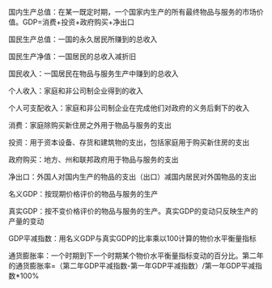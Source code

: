 国内生产总值：在某一既定时期，一个国家内生产的所有最终物品与服务的市场价值。GDP=消费+投资+政府购买+净出口

国民生产总值：一国的永久居民所赚到的总收入

国民生产净值：一国居民的总收入减折旧

国民收入：一国居民在物品与服务生产中赚到的总收入

个人收入：家庭和非公司制企业得到的收入

个人可支配收入：家庭和非公司制企业在完成他们对政府的义务后剩下的收入

消费：家庭除购买新住房之外用于物品与服务的支出

投资：用于资本设备、存货和建筑物的支出，包括家庭用于购买新住房的支出

政府购买：地方、州和联邦政府用于物品与服务的支出

净出口：外国人对国内生产的物品的支出（出口）减国内居民对外国物品的支出

名义GDP：按现期价格评价的物品与服务的生产

真实GDP：按不变价格评价的物品与服务的生产。真实GDP的变动只反映生产的产量的变动

GDP平减指数：用名义GDP与真实GDP的比率乘以100计算的物价水平衡量指标

通货膨胀率：一个时期到下一个时期某个物价水平衡量指标变动的百分比。第二年的通货膨胀率=（第二年GDP平减指数-第一年GDP平减指数）/第一年GDP平减指数*100%



